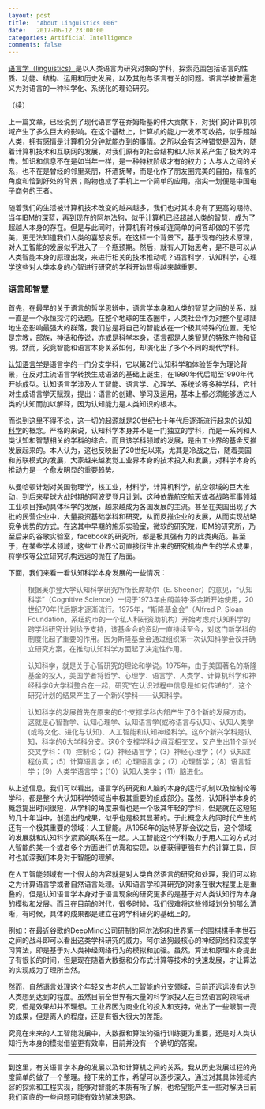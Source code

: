 ```yaml
---
layout: post
title:  "About Linguistics 006"
date:   2017-06-12 23:00:00
categories: Artificial Intelligence
comments: false
---
```


[语言学（linguistics）](https://en.wikipedia.org/wiki/Linguistics)是以人类语言为研究对象的学科，探索范围包括语言的性质、功能、结构、运用和历史发展，以及其他与语言有关的问题。语言学被普遍定义为对语言的一种科学化、系统化的理论研究。
 <!--more-->
（续）

上一篇文章，已经说到了现代语言学在乔姆斯基的伟大贡献下，对我们的计算机领域产生了多么巨大的影响。在这个基础上，计算机的能力一发不可收拾，似乎超越人类，拥有感情是计算机分分钟就能办到的事情。之所以会有这种错觉是因为，随着计算机技术和互联网的发展，对我们原有的社会结构和人际关系产生了极大的冲击。知识和信息不在是如当年一样，是一种特权阶级才有的权力；人与人之间的关系，也不在是曾经的邻里亲朋，杯酒抚琴，而是化作了朋友圈完美的自拍，精准的角度和恰到好处的背景；购物也成了手机上一个简单的应用，指尖一划便是中国电子商务的王者。

随着我们的生活被计算机技术改变的越来越多，我们也对其本身有了更高的期待。当年IBM的深蓝，再到现在的阿尔法狗，似乎计算机已经超越人类的智慧，成为了超越人本身的存在。但是与此同时，计算机有时候却连简单的问答却做的不够完美，更无法知道我们人类的喜怒哀乐。在这样一个背景下，基于现有的技术原理，对人工智能的发展似乎进入了一个瓶颈期。然后，就有人开始思考，是不是可以从人类智能本身的原理出发，来进行相关的技术推动呢？语言科学，认知科学，心理学这些对人类本身的心智进行研究的学科开始显得越来越重要。

### 语言即智慧

首先，在最早的关于语言的哲学思辨中，语言学本身和人类的智慧之间的关系，就一直是一个永恒探讨的话题。在整个地球的生态圈中，人类社会作为对整个星球陆地生态影响最强大的群落，我们总是将自己的智能放在一个极其特殊的位置。无论是宗教，部族，神话和传说，亦或是科学本身，语言都是人类智慧的特殊产物和证明。然而，究竟智能和语言本身关系如何，却演化出了多个不同的现代学科。

[认知语言学](https://en.wikipedia.org/wiki/Cognitive_linguistics)是语言学的一门分支学科，它以第2代认知科学和体验哲学为理论背景，在反对主流语言学转换生成语法的基础上诞生，在1980年代后期至1990年代开始成型。认知语言学涉及人工智能、语言学、心理学、系统论等多种学科，它针对生成语言学天赋观，提出：语言的创建、学习及运用，基本上都必须能够透过人类的认知而加以解释，因为认知能力是人类知识的根本。

而说到这里不得不说，这一切的起源就是20世纪七十年代后逐渐流行起来的[认知科学](https://en.wikipedia.org/wiki/Cognitive_science)的概念。严格的来说，认知科学本身并不是一门独立的学科，而是一系列和人类认知和智慧相关的学科的综合。而且该学科领域的发展，是由工业界的基金反推发展起来的。本人认为，这也反映出了20世纪以来，尤其是冷战之后，随着美国和苏联模式的发展，大家越来越发觉工业界本身的技术投入和发展，对科学本身的推动力是一个愈发明显的重要趋势。

从曼哈顿计划对美国物理学，核工业，材料学，计算机科学，航空领域的巨大推动，到后来星球大战时期的阿波罗登月计划，这种依靠航空航天或者战略军事领域工业项目推动具体科学的发展，越来越成为各国发展的主流。甚至在美国出现了大批的民营企业中，大量投资基础学科和研究，从而反推企业的发展，从而实现战略竞争优势的方式。在这其中早期的施乐实验室，微软的研究院，IBM的研究所，乃至后来的谷歌实验室，facebook的研究所，都是极其强有力的此类典范。甚至于，在某些学术领域，这些工业界公司直接衍生出来的研究机构产生的学术成果，将学校等公立研究机构远远的抛在了后面。

下面，我们来看一看认知科学本身发展的一些情况：

>根据奥尔登大学认知科学研究所所长席勒尔（E. Sheener）的意见，“认知科学”（Cognitive Science）一词于1973年由朗盖特·系金斯开始使用，20世纪70年代后期才逐渐流行。1975年，“斯隆基金会”（Alfred P. Sloan Foundation，系纽约市的一个私人科研资助机构）开始考虑对认知科学的跨学科研究计划给予支持，该基金会的资助一直持续至今，对这门新学科的制度化起了重要的作用。因为斯隆基金会通过组织第一次认知科学会议并确立研究方案，在推动认知科学方面起了决定性作用。

>认知科学，就是关于心智研究的理论和学说。1975年，由于美国著名的斯隆基金的投入，美国学者将哲学、心理学、语言学、人类学、计算机科学和神经科学6大学科整合在一起，研究“在认识过程中信息是如何传递的”，这个研究计划的结果产生了一个新兴学科——认知科学。

>认知科学的发展首先在原来的6个支撑学科内部产生了6个新的发展方向，这就是心智哲学、认知心理学、认知语言学(或称语言与认知)、认知人类学(或称文化、进化与认知)、人工智能和认知神经科学。这6个新兴学科是认知，科学的6大学科分支。这6个支撑学科之间互相交叉，又产生出11个新兴交叉学科：（1）控制论；（2）神经语言学；（3）神经心理学；（4）认知过程仿真；（5）计算语言学；（6）心理语言学；（7）心理哲学；（8）语言哲学；（9）人类学语言学；（10）认知人类学；（11）脑进化。

从上述信息，我们可以看出，语言学的研究和人脑的本身的运行机制以及控制论等学科，都是整个大认知科学领域当中极其重要的组成部分。虽然，认知科学本身的概念提出时间很短，从学科的角度来看也是一个极其年轻的学科，但是就在这短短的几十年当中，创造出的成果，似乎也是极其显著的。于此概念大约同时代产生的还有一个极其重要的领域：人工智能。从1956年的达特茅斯会议之后，这个领域的发展就和认知科学紧紧的联系在一起。人工智能这个学科致力于用人工的方式对人智能的某一个或者多个方面进行仿真和实现，以便获得更强有力的计算工具，同时也加深我们本身对于智能的理解。

在人工智能领域有一个很大的内容就是对人类自然语言的研究和处理，我们可以称之为计算语言学或者自然语言处理。认知语言学和其研究的对象在很大程度上是重叠的，但是认知语言学本身对于语言现象的研究更多的是基于对人类认知行为本身的模拟和发展。而且在目前的时代，很多时候，我们很难将这些领域划分的那么清晰，有时候，具体的成果都是建立在跨学科研究的基础上的。

例如：在最近谷歌的DeepMind公司研制的阿尔法狗和世界第一的围棋棋手李世石之间的战斗即可以看出这类学科研究的威力。阿尔法狗最核心的神经网络和深度学习算法，即是基于对人类神经网络行为的模拟和加强。虽然，算法和原理本身提出了有很长的时间，但是现在随着大数据和分布式计算等技术的快速发展，才让算法的实现成为了理所当然。

然而，自然语言处理这个年轻又古老的人工智能的分支领域，目前还远远没有达到人类想到达到的程度。虽然目前全世界有大量的科学家投入在自然语言的领域研究，但是效果却并不理想。工业界因为商业化的投入和支持，做出了一些眼前一亮的成果，但是离人的程度，还是有很大很大的差距。

究竟在未来的人工智能发展中，大数据和算法的强行训练更为重要，还是对人类认知行为本身的模拟借鉴更有效率，目前并没有一个确切的答案。

---

到这里，有关语言学本身的发展以及和计算机之间的关系，我从历史发展过程的角度简单的做了一个整理。接下来的工作，希望可以逐步深入，通过对其具体领域内容的探索和工程实现，能够对智能的本质有所了解，也希望能产生一些对解决目前我们面临的一些问题可能有效的解决思路。

